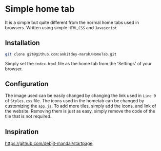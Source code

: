 # Simple home tab

It is a simple but quite different from the normal home tabs used in browsers. Written using simple `HTML`,`CSS` and `Javascript`

## Installation
```bash
git clone git@github.com:ankitdey-marsh/HomeTab.git
```
Simply set the `index.html` file as the home tab from the 'Settings' of your browser.

## Configuration
The image used can be easily changed by changing the link used in `Line 9` of `Styles.css` file. The icons used in the hometab can be changed by customizing the `app.js`. To add more tiles, simply add the icons, and link of the website. Removing them is just as easy, simply remove the code of the tile that is not required.

## Inspiration 
https://github.com/debjit-mandal/startpage
